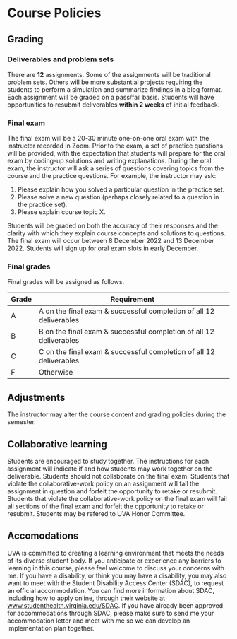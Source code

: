 # Course Policies

## Grading

### Deliverables and problem sets
There are **12** assignments. Some of the assignments will be traditional problem sets.  Others will be more substantial projects requiring the students to perform a simulation and summarize findings in a blog format.  Each assignment will be graded on a pass/fail basis.  Students will have opportunities to resubmit deliverables **within 2 weeks** of initial feedback. 

### Final exam

The final exam will be a 20-30 minute one-on-one oral exam with the instructor recorded in Zoom.  Prior to the exam, a set of practice questions will be provided, with the expectation that students will prepare for the oral exam by coding-up solutions and writing explanations.  During the oral exam, the instructor will ask a series of questions covering topics from the course and the practice questions.  For example, the instructor may ask:
1. Please explain how you solved a particular question in the practice set.
2. Please solve a new question (perhaps closely related to a question in the practice set).
3. Please explain course topic X.

Students will be graded on both the accuracy of their responses and the clarity with which they explain course concepts and solutions to questions.  The final exam will occur between 8 December 2022 and 13 December 2022.  Students will sign up for oral exam slots in early December.

### Final grades

Final grades will be assigned as follows.

| Grade | Requirement |
|---|---|
| A | A on the final exam & successful completion of all 12 deliverables |
| B | B on the final exam & successful completion of all 12 deliverables |
| C | C on the final exam & successful completion of all 12 deliverables |
| F | Otherwise |

## Adjustments

The instructor may alter the course content and grading policies during the semester.

## Collaborative learning

Students are encouraged to study together.  The instructions for each assignment will indicate if and how students may work together on the deliverable.  Students should not collaborate on the final exam.  Students that violate the collaborative-work policy on an assignment will fail the assignment in question and forfeit the opportunity to retake or resubmit.  Students that violate the collaborative-work policy on the final exam will fail all sections of the final exam and forfeit the opportunity to retake or resubmit.  Students may be refered to UVA Honor Committee.

## Accomodations

UVA is committed to creating a learning environment that meets the needs of its diverse student body. If you anticipate or experience any barriers to learning in this course, please feel welcome to discuss your concerns with me. If you have a disability, or think you may have a disability, you may also want to meet with the Student Disability Access Center (SDAC), to request an official accommodation. You can find more information about SDAC, including how to apply online, through their website at www.studenthealth.virginia.edu/SDAC. If you have already been approved for accommodations through SDAC, please make sure to send me your accommodation letter and meet with me so we can develop an implementation plan together.